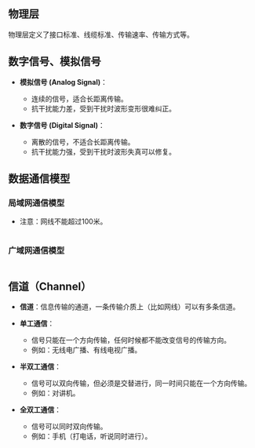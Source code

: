 <script setup>
  import img from '/imgs/前端基础/广域网通信模型.png'
  import img1 from '/imgs/前端基础/局域网通信模型.png'
</script>

## 物理层

物理层定义了接口标准、线缆标准、传输速率、传输方式等。

## 数字信号、模拟信号

- **模拟信号 (Analog Signal)**：
  - 连续的信号，适合长距离传输。
  - 抗干扰能力差，受到干扰时波形变形很难纠正。

- **数字信号 (Digital Signal)**：
  - 离散的信号，不适合长距离传输。
  - 抗干扰能力强，受到干扰时波形失真可以修复。

## 数据通信模型

### 局域网通信模型

- 注意：网线不能超过100米。

<img :src="img1"/>

### 广域网通信模型

<img :src="img"/>

## 信道（Channel）

- **信道**：信息传输的通道，一条传输介质上（比如网线）可以有多条信道。

- **单工通信**：
  - 信号只能在一个方向传输，任何时候都不能改变信号的传输方向。
  - 例如：无线电广播、有线电视广播。

- **半双工通信**：
  - 信号可以双向传输，但必须是交替进行，同一时间只能在一个方向传输。
  - 例如：对讲机。

- **全双工通信**：
  - 信号可以同时双向传输。
  - 例如：手机（打电话，听说同时进行）。
